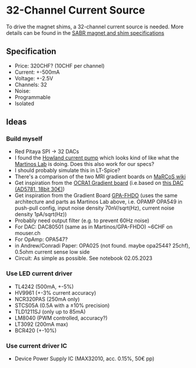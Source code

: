 # 32-Channel Current Source

To drive the magnet shims, a 32-channel current source is needed. More details can be found in the [SABR magnet and shim specifications](../SABR_Permanent_Magnet_and_Shim/General%20specifications%20of%20the%20NuevoMR%20shim%20driver%20current%20source.docx)

## Specification
- Price: 320CHF? (10CHF per channel)
- Current: +-500mA
- Voltage: +-2.5V
- Channels: 32
- Noise:
- Programmable
- Isolated

## Ideas
### Build myself
- Red Pitaya SPI -> 32 DACs
- I found the [Howland current pump](https://www.ti.com/lit/an/snoa474a/snoa474a.pdf) which looks kind of like what the [Martinos Lab](https://rflab.martinos.org/index.php?title=Current_driver:Current_driver) is doing. Does this also work for our specs?
- I should probably simulate this in LT-Spice?
- There's a comparison of the two MRI gradient boards on [MaRCoS wiki](https://github.com/vnegnev/marcos_extras/wiki/dacs)
- Get inspiration from the [OCRA1 Gradient board](https://zeugmatographix.org/ocra/2020/11/27/ocra1-spi-controlled-4-channel-18bit-dac-and-rf-attenutator/) (i.e.based on [this DAC (AD5781, 18bit 30€)](https://www.analog.com/media/en/technical-documentation/data-sheets/AD5781.pdf))
- Get inspiration from the Gradient Board [GPA-FHDO](https://github.com/menkueclab/GPA-FHDO) (uses the same architecture and parts as Martinos Lab above, i.e. OPAMP OPA549 in push-pull config, input noise density 70nV/sqrt(Hz), current noise density 1pA/sqrt(Hz))
- Probably need output filter (e.g. to prevent 60Hz noise)
- For DAC: DAC80501 (same as in Martinos/GPA-FHDO) ~6CHF on mouser.ch
- For OpAmp: OPA547?
- in Andrew/Conradi Paper: OPA025 (not found. maybe opa2544? 25chf), 0.5ohm current sense low side
- Circuit: As simple as possible. See notebook 02.05.2023

### Use LED current driver
- TL4242 (500mA, +-5%)
- HV9961 (+-3% current accuracy)
- NCR320PAS (250mA only)
- STCS05A (0.5A with a ±10% precision)
- TLD1211SJ (only up to 85mA)
- LM8040 (PWM controlled, accuracy?)
- LT3092 (200mA max)
- BCR420 (+-10%)


### Use current driver IC
- Device Power Supply IC (MAX32010, acc. 0.15%, 50€ pp)